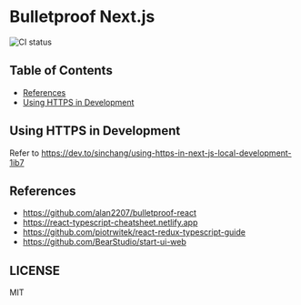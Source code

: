 # Bulletproof Next.js

![CI status](https://github.com/sinchang/bulletproof-nextjs/workflows/CI/badge.svg)

## Table of Contents
- [References](#References)
- [Using HTTPS in Development](#Using-HTTPS-in-Development)

## Using HTTPS in Development

Refer to https://dev.to/sinchang/using-https-in-next-js-local-development-1ib7

## References
- https://github.com/alan2207/bulletproof-react
- https://react-typescript-cheatsheet.netlify.app
- https://github.com/piotrwitek/react-redux-typescript-guide
- https://github.com/BearStudio/start-ui-web

## LICENSE

MIT